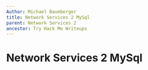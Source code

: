 ```yaml
---
Author: Michael Baumberger
title: Network Services 2 MySql
parent: Network Services 2
ancestor: Try Hack Me Writeups
---
```


# Network Services 2 MySql

